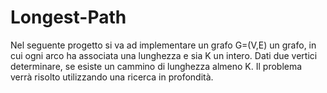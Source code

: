 # Longest-Path
Nel seguente progetto si va ad implementare un grafo G=(V,E) un grafo, in cui
ogni arco ha associata una lunghezza e sia K un intero.
Dati due vertici determinare, se esiste un cammino di lunghezza almeno K.
Il problema verrà risolto utilizzando una ricerca in profondità.

